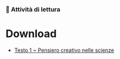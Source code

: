 ### 📖 Attività di lettura

# Download

- [Testo 1 ~ Pensiero creativo nelle scienze](https://github.com/astonef/orientamento-STEM-1/blob/science/assets/texts/Pensiero_creativo_scienze.pdf)
